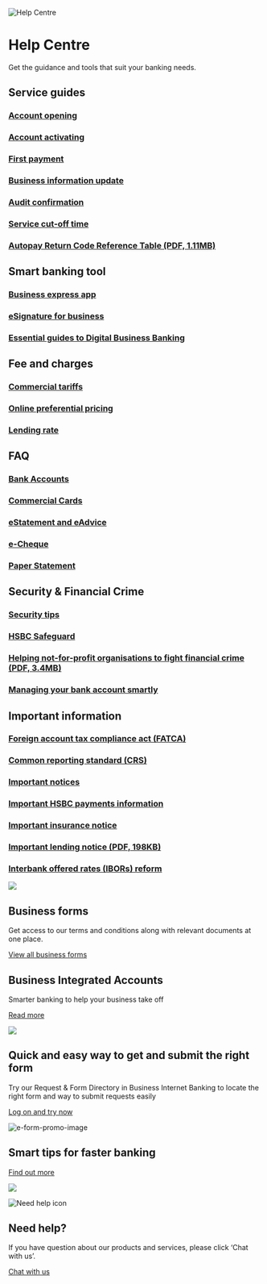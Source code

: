 ![Help Centre   ](/-/media/media/hong-kong/images/help-center/3-ways-your-business-can-go-green-in-2021-banner.jpg?h=693&iar=0&w=1440&hash=4D50617B13FCA0DC5396CF38956CAF9C "Help Centre   ")

# Help Centre

Get the guidance and tools that suit your banking needs.

## Service guides

### [Account opening](/en-gb/regulations/document-checklist)

### [Account activating](/en-gb/regulations/activating-your-new-account)

### [First payment](/en-gb/regulations/activating-your-new-account)

### [Business information update](/en-gb/business-information-update)

### [Audit confirmation](/en-gb/regulations/audit-confirmations)

### [Service cut-off time](/en-gb/regulations/services-cut-off-time)

### [Autopay Return Code Reference Table (PDF, 1.11MB)](/-/media/media/hong-kong/pdfs/products/autopay-return-code-reference-table.pdf)

## Smart banking tool

### [Business express app](/en-gb/products/hsbc-business-express-mobile-app)

### [eSignature for business](https://digitalservices.business.hsbc.com/esign/)

### [Essential guides to Digital Business Banking](/en-gb/campaigns/essential-guides-to-dbb)

## Fee and charges

### [Commercial tariffs](/en-gb/regulations/commercial-tariffs)

### [Online preferential pricing](/en-gb/regulations/online-preferential-pricing)

### [Lending rate](/en-gb/regulations/best-lending-rate)

## FAQ

### [Bank Accounts](https://www.business.hsbc.com.hk/en-gb/regulations/business-accounts-faqs)

### [Commercial Cards](https://www.business.hsbc.com.hk/en-gb/regulations/commercial-cards-frequently-asked-questions)

### [eStatement and eAdvice](https://www.business.hsbc.com.hk/en-gb/regulations/estatement-faq )

### [e-Cheque](https://www.business.hsbc.com.hk/en-gb/regulations/e-cheque-faq)

### [Paper Statement](https://www.business.hsbc.com.hk/en-gb/regulations/paper-statement-fee-faq)

## Security & Financial Crime

### [Security tips](/en-gb/campaigns/cybersmart-business)

### [HSBC Safeguard](https://www.hsbc.com.hk/help/cybersecurity-and-fraud/safeguard/)

### [Helping not-for-profit organisations to fight financial crime (PDF, 3.4MB)](https://www.business.hsbc.com.hk/-/media/library/business-hk/pdfs/en/hsbc-managing-financial-crime-risk-eng.pdf)

### [Managing your bank account smartly](/en-gb/managing-your-bank-account-smartly)

## Important information

### [Foreign account tax compliance act (FATCA)](http://fatca.hsbc.com/en/cmb/hongkong)

### [Common reporting standard (CRS)](http://www.crs.hsbc.com/en/cmb/hongkong)

### [Important notices](/en-gb/regulations/important-notices)

### [Important HSBC payments information](/en-gb/regulations/resource-centre-important-hsbc-payments-information)

### [Important insurance notice](/en-gb/regulations/important-insurance-notice)

### [Important lending notice (PDF, 198KB)](https://www.business.hsbc.com.hk/-/media/library/business-hk/pdfs/en/important-lending-notice-en-gb.pdf)

### [Interbank offered rates (IBORs) reform](/en-gb/regulations/ibor-reform)

![ ](/-/media/media/hong-kong/images/help-center/business-form.jpg?h=221&iar=0&w=281&hash=66C40A2D4866EDD6938202C73634F1EC " ")

## Business forms

Get access to our terms and conditions along with relevant documents at one place.

[View all business forms](/en-gb/help-centre/business-forms)

## Business Integrated Accounts

Smarter banking to help your business take off

[Read more](/en-gb/products/business-integrated-account)

![ ](/-/media/media/hong-kong/images/help-center/bia-banner-promo.jpg?h=320&iar=0&w=449&hash=CFCC636526D87EE235E25391680AF29D " ")

## Quick and easy way to get and submit the right form

Try our Request & Form Directory in Business Internet Banking to locate the right form and way to submit requests easily

[Log on and try now](https://www.online-banking.business.hsbc.com.hk/portalserver/services/rest/deep-link?target=request-centre&lang=en-US&referrerChannel=PWS)

![e-form-promo-image](/-/media/media/hong-kong/images/help-center/e-form-promo-image.jpeg?h=446&iar=0&w=505&hash=7C4273DF88442FC8B23B055A49264480 "e-form-promo-image")

## Smart tips for faster banking

[Find out more](/en-gb/smart-tips-for-faster-banking-help)

![ ](/-/media/media/hong-kong/images/help-center/help-centre-promo.jpg?h=720&iar=0&w=1280&hash=897ED0B1722748A4F36CECE9F7AFAE96 " ")

![Need help icon](/-/media/media/common/images/contact-us-img.png?h=604&iar=0&w=768&hash=A5675187A2C4B175E0CA7B5AD27C3A66 "Need help icon")

## Need help?

If you have question about our products and services, please click ‘Chat with us’.

[Chat with us](##)